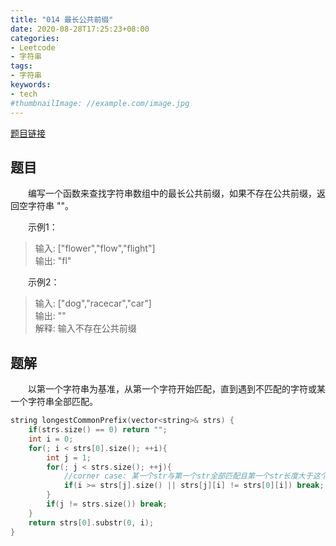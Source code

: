 ```yaml
---
title: "014 最长公共前缀"
date: 2020-08-28T17:25:23+08:00
categories:
- Leetcode
- 字符串
tags:
- 字符串
keywords:
- tech
#thumbnailImage: //example.com/image.jpg
---
```

[题目链接](https://leetcode-cn.com/problems/longest-common-prefix/)
<!--more-->
## 题目
　　编写一个函数来查找字符串数组中的最长公共前缀，如果不存在公共前缀，返回空字符串 ""。

　　示例1：
> 输入: ["flower","flow","flight"]  
输出: "fl"

　　示例2：
> 输入: ["dog","racecar","car"]  
输出: ""  
解释: 输入不存在公共前缀

## 题解
　　以第一个字符串为基准，从第一个字符开始匹配，直到遇到不匹配的字符或某一个字符串全部匹配。

```cpp
string longestCommonPrefix(vector<string>& strs) {
    if(strs.size() == 0) return "";
    int i = 0;
    for(; i < strs[0].size(); ++i){
        int j = 1;
        for(; j < strs.size(); ++j){
            //corner case: 某一个str与第一个str全部匹配且第一个str长度大于这个str
            if(i >= strs[j].size() || strs[j][i] != strs[0][i]) break;
        }
        if(j != strs.size()) break;
    }
    return strs[0].substr(0, i);
}
```
